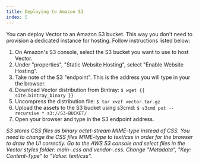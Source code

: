 ```yaml
---
title: Deploying to Amazon S3
index: 5
---
```


You can deploy Vector to an Amazon S3 bucket. This way you don't need to provision a dedicated instance for hosting. Follow instructions listed below:

1. On Amazon's S3 console, select the S3 bucket you want to use to host Vector.
2. Under "properties", "Static Website Hosting", select "Enable Website Hosting".
5. Take note of the S3 "endpoint". This is the address you will type in your the browser.
6. Download Vector distribution from Bintray: `$ wget {{ site.bintray_binary }}`
7. Uncompress the distribution file: `$ tar xvzf vector.tar.gz`
8. Upload the assets to the S3 bucket using s3cmd: `$ s3cmd put --recursive * s3://S3-BUCKET/`
9. Open your browser and type in the S3 endpoint address.

_S3 stores CSS files as binary octet-stream MIME-type instead of CSS. You need to change the CSS files MIME-type to text/css in order for the browser to draw the UI correctly. Go to the AWS S3 console and select files in the Vector styles folder: main-*.css and vendor-*.css. Change "Metadata", "Key: Content-Type" to "Value: text/css"._
